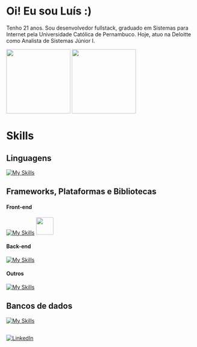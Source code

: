 # Oi! Eu sou Luís :)

Tenho 21 anos. Sou desenvolvedor fullstack, graduado em Sistemas para Internet pela Universidade Católica de Pernambuco. Hoje, atuo na Deloitte como Analista de Sistemas Júnior I.

<div>
  <img height="170rem" src="https://github-readme-stats.vercel.app/api?username=louixpng&theme=tokyonight&show_icons=true&hide_border=true&count_private=true"/>
  <img height="170rem" src="https://github-readme-stats.vercel.app/api/top-langs/?username=louixpng&theme=tokyonight&show_icons=true&hide_border=true&layout=compact"/>
</div>

# Skills

## Linguagens
[![My Skills](https://skillicons.dev/icons?i=js,ts,java)](https://skillicons.dev)

## Frameworks, Plataformas e Bibliotecas
#### Front-end 
[![My Skills](https://skillicons.dev/icons?i=react,tailwind,bootstrap,vite)](https://skillicons.dev)
<img height="46rem" src="https://user-images.githubusercontent.com/25181517/190887639-d0ba4ec9-ddbe-45dd-bea1-4db83846503e.png"/>

#### Back-end
[![My Skills](https://skillicons.dev/icons?i=nodejs,express,prisma,sequelize,spring)](https://skillicons.dev)

#### Outros
[![My Skills](https://skillicons.dev/icons?i=npm,git,figma,photoshop,illustrator)](https://skillicons.dev)

## Bancos de dados
[![My Skills](https://skillicons.dev/icons?i=postgresql,supabase)](https://skillicons.dev)

##

[![LinkedIn](https://img.shields.io/badge/LinkedIn-0077B5?style=for-the-badge&logo=linkedin&logoColor=white)](https://www.linkedin.com/in/luismsmelo/)

<!--
**louixpng/louixpng** is a ✨ _special_ ✨ repository because its `README.md` (this file) appears on your GitHub profile.

Here are some ideas to get you started:

- 🔭 I’m currently working on ...
- 🌱 I’m currently learning ...
- 👯 I’m looking to collaborate on ...
- 🤔 I’m looking for help with ...
- 💬 Ask me about ...
- 📫 How to reach me: ...
- 😄 Pronouns: ...
- ⚡ Fun fact: ...
-->

